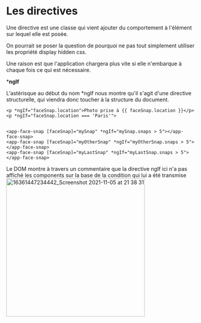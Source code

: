 # Les directives

Une directive est une classe qui vient ajouter du comportement à l'élément sur lequel elle est posée. 

On pourrait se poser la question de pourquoi ne pas tout simplement utiliser les propriété display hidden css. 

Une raison est que l'application chargera plus vite si elle n'embarque à chaque fois ce qui est nécessaire. 

***ngIf**

L'astérisque au début du nom  *ngIf  nous montre qu'il s'agit d'une directive structurelle, qui viendra donc toucher à la structure du document.

```
<p *ngIf="faceSnap.location">Photo prise à {{ faceSnap.location }}</p>
<p *ngIf="faceSnap.location === 'Paris'">


<app-face-snap [faceSnap]="mySnap" *ngIf="mySnap.snaps > 5"></app-face-snap>
<app-face-snap [faceSnap]="myOtherSnap" *ngIf="myOtherSnap.snaps > 5"></app-face-snap>
<app-face-snap [faceSnap]="myLastSnap" *ngIf="myLastSnap.snaps > 5"></app-face-snap>
```


Le DOM montre à travers un commentaire que la directive ngIf ici n'a pas affiché les components sur la base de la condition qui lui a été transmise
<img width="369" alt="16361447234442_Screenshot 2021-11-05 at 21 38 31" src="https://user-images.githubusercontent.com/80955884/210177811-87be7d78-4f41-466d-8f2d-47c4e26cea21.png">

